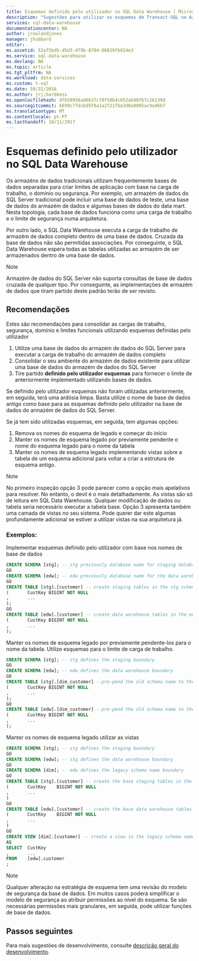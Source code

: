 ```yaml
---
title: Esquemas definido pelo utilizador no SQL Data Warehouse | Microsoft Docs
description: "Sugestões para utilizar os esquemas de Transact-SQL no Azure SQL Data Warehouse para desenvolver soluções."
services: sql-data-warehouse
documentationcenter: NA
author: jrowlandjones
manager: jhubbard
editor: 
ms.assetid: 52af5bd5-d5d3-4f9b-8704-06829fb924e3
ms.service: sql-data-warehouse
ms.devlang: NA
ms.topic: article
ms.tgt_pltfrm: NA
ms.workload: data-services
ms.custom: t-sql
ms.date: 10/31/2016
ms.author: jrj;barbkess
ms.openlocfilehash: dfb58956ad6637cf0f50b4c052ab98fb7c26139d
ms.sourcegitcommit: 6699c77dcbd5f8a1a2f21fba3d0a0005ac9ed6b7
ms.translationtype: MT
ms.contentlocale: pt-PT
ms.lasthandoff: 10/11/2017
---
```

# <a name="user-defined-schemas-in-sql-data-warehouse"></a>Esquemas definido pelo utilizador no SQL Data Warehouse
Os armazéns de dados tradicionais utilizam frequentemente bases de dados separadas para criar limites de aplicação com base na carga de trabalho, o domínio ou segurança. Por exemplo, um armazém de dados do SQL Server tradicional pode incluir uma base de dados de teste, uma base de dados do armazém de dados e algumas bases de dados do data mart. Nesta topologia, cada base de dados funciona como uma carga de trabalho e o limite de segurança numa arquitetura.

Por outro lado, o SQL Data Warehouse executa a carga de trabalho de armazém de dados completo dentro de uma base de dados. Cruzada da base de dados não são permitidas associações. Por conseguinte, o SQL Data Warehouse espera todas as tabelas utilizadas ao armazém de ser armazenados dentro de uma base de dados.

> [!NOTE]
> Armazém de dados do SQL Server não suporta consultas de base de dados cruzada de qualquer tipo. Por conseguinte, as implementações de armazém de dados que tiram partido deste padrão terão de ser revisto.
> 
> 

## <a name="recommendations"></a>Recomendações
Estes são recomendações para consolidar as cargas de trabalho, segurança, domínio e limites funcionais utilizando esquemas definidas pelo utilizador

1. Utilize uma base de dados do armazém de dados do SQL Server para executar a carga de trabalho do armazém de dados completo
2. Consolidar o seu ambiente do armazém de dados existente para utilizar uma base de dados do armazém de dados do SQL Server
3. Tire partido **definido pelo utilizador esquemas** para fornecer o limite de anteriormente implementado utilizando bases de dados.

Se definido pelo utilizador esquemas não foram utilizadas anteriormente, em seguida, terá uma ardósia limpa. Basta utilize o nome de base de dados antigo como base para as esquemas definido pelo utilizador na base de dados do armazém de dados do SQL Server.

Se já tem sido utilizadas esquemas, em seguida, tem algumas opções:

1. Remova os nomes do esquema de legado e começar do início
2. Manter os nomes de esquema legado por previamente pendente o nome do esquema legado para o nome da tabela
3. Manter os nomes de esquema legado implementando vistas sobre a tabela de um esquema adicional para voltar a criar a estrutura de esquema antigo.

> [!NOTE]
> No primeiro inspeção opção 3 pode parecer como a opção mais apelativos para resolver. No entanto, o devil é o mais detalhadamente. As vistas são só de leitura em SQL Data Warehouse. Qualquer modificação de dados ou tabela seria necessário executar a tabela base. Opção 3 apresenta também uma camada de vistas no seu sistema. Pode querer dar este algumas profundamente adicional se estiver a utilizar vistas na sua arquitetura já.
> 
> 

### <a name="examples"></a>Exemplos:
Implementar esquemas definido pelo utilizador com base nos nomes de base de dados

```sql
CREATE SCHEMA [stg]; -- stg previously database name for staging database
GO
CREATE SCHEMA [edw]; -- edw previously database name for the data warehouse
GO
CREATE TABLE [stg].[customer] -- create staging tables in the stg schema
(       CustKey BIGINT NOT NULL
,       ...
);
GO
CREATE TABLE [edw].[customer] -- create data warehouse tables in the edw schema
(       CustKey BIGINT NOT NULL
,       ...
);
```

Manter os nomes de esquema legado por previamente pendente-los para o nome da tabela. Utilize esquemas para o limite de carga de trabalho.

```sql
CREATE SCHEMA [stg]; -- stg defines the staging boundary
GO
CREATE SCHEMA [edw]; -- edw defines the data warehouse boundary
GO
CREATE TABLE [stg].[dim_customer] --pre-pend the old schema name to the table and create in the staging boundary
(       CustKey BIGINT NOT NULL
,       ...
);
GO
CREATE TABLE [edw].[dim_customer] --pre-pend the old schema name to the table and create in the data warehouse boundary
(       CustKey BIGINT NOT NULL
,       ...
);
```

Manter os nomes de esquema legado utilizar as vistas

```sql
CREATE SCHEMA [stg]; -- stg defines the staging boundary
GO
CREATE SCHEMA [edw]; -- stg defines the data warehouse boundary
GO
CREATE SCHEMA [dim]; -- edw defines the legacy schema name boundary
GO
CREATE TABLE [stg].[customer] -- create the base staging tables in the staging boundary
(       CustKey    BIGINT NOT NULL
,       ...
)
GO
CREATE TABLE [edw].[customer] -- create the base data warehouse tables in the data warehouse boundary
(       CustKey    BIGINT NOT NULL
,       ...
)
GO
CREATE VIEW [dim].[customer] -- create a view in the legacy schema name boundary for presentation consistency purposes only
AS
SELECT  CustKey
,       ...
FROM    [edw].customer
;
```

> [!NOTE]
> Qualquer alteração na estratégia de esquema tem uma revisão do modelo de segurança da base de dados. Em muitos casos poderá simplificar o modelo de segurança ao atribuir permissões ao nível do esquema. Se são necessárias permissões mais granulares, em seguida, pode utilizar funções de base de dados.
> 
> 

## <a name="next-steps"></a>Passos seguintes
Para mais sugestões de desenvolvimento, consulte [descrição geral do desenvolvimento][development overview].

<!--Image references-->

<!--Article references-->
[development overview]: sql-data-warehouse-overview-develop.md

<!--MSDN references-->

<!--Other Web references-->
